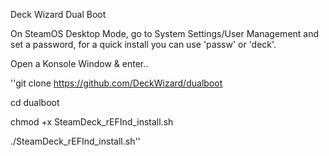Deck Wizard Dual Boot

On SteamOS Desktop Mode, go to System Settings/User Management and set a password, for a quick install you can use 'passw' or 'deck'.

Open a Konsole Window & enter..

''git clone https://github.com/DeckWizard/dualboot

cd dualboot

chmod +x SteamDeck_rEFInd_install.sh

./SteamDeck_rEFInd_install.sh''
